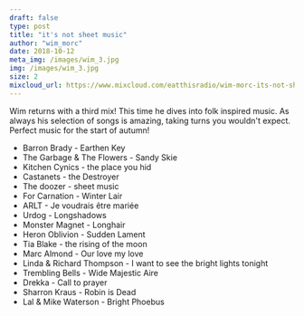 ```yaml
---
draft: false
type: post
title: "it's not sheet music"
author: "wim_morc"
date: 2018-10-12
meta_img: /images/wim_3.jpg
img: /images/wim_3.jpg
size: 2
mixcloud_url: https://www.mixcloud.com/eatthisradio/wim-morc-its-not-sheet-music/
---
```


Wim returns with a third mix! This time he dives into folk inspired music. As always his selection of songs is amazing, taking turns you wouldn't expect. Perfect music for the start of autumn!

- Barron Brady - Earthen Key
- The Garbage & The Flowers - Sandy Skie
- Kitchen Cynics - the place you hid
- Castanets - the Destroyer
- The doozer - sheet music
- For Carnation - Winter Lair
- ARLT - Je voudrais être mariée
- Urdog - Longshadows
- Monster Magnet - Longhair
- Heron Oblivion - Sudden Lament
- Tia Blake - the rising of the moon
- Marc Almond - Our love my love
- Linda & Richard Thompson - I want to see the bright lights tonight
- Trembling Bells - Wide Majestic Aire
- Drekka - Call to prayer
- Sharron Kraus - Robin is Dead
- Lal & Mike Waterson - Bright Phoebus
